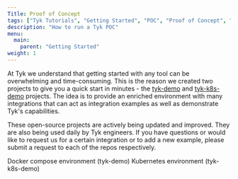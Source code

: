 ```yaml
---
Title: Proof of Concept
tags: ["Tyk Tutorials", "Getting Started", "POC", "Proof of Concept", "k8s", "docker", "Self Managed", "Open Source"]
description: "How to run a Tyk POC"
menu:
  main:
    parent: "Getting Started"
weight: 1
---
```


At Tyk we understand that getting started with any tool can be overwhelming and time-consuming. This is the reason we created two projects to give you a quick start in minutes - 
the [tyk-demo](https://github.com/TykTechnologies/tyk-demo) and [tyk-k8s-demo](https://github.com/TykTechnologies/tyk-k8s-demo) 
projects. The idea is to provide an enriched environment with many integrations that can act as integration examples 
as well as demonstrate Tyk's capabilities.

These open-source projects are actively being updated and improved. They are also being used daily by Tyk engineers. If you have questions or would like to 
request us for a certain integration or to add a new example, please submit a request to each of the repos respectively. 

Docker compose environment (tyk-demo)
Kubernetes environment (tyk-k8s-demo)
